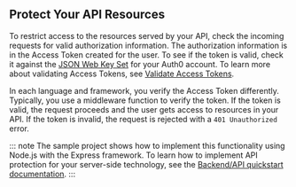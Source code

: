 ## Protect Your API Resources

To restrict access to the resources served by your API, check the incoming requests for valid authorization information. 
The authorization information is in the Access Token created for the user. To see if the token is valid, check it against the [JSON Web Key Set](/tokens/concepts/jwks) for your Auth0 account. To learn more about validating Access Tokens, see [Validate Access Tokens](/tokens/guides/access-token/validate-access-token).

In each language and framework, you verify the Access Token differently.
Typically, you use a middleware function to verify the token. If the token is valid, the request proceeds and the user gets access to resources in your API. If the token is invalid, the request is rejected with a `401 Unauthorized` error. 

::: note
The sample project shows how to implement this functionality using Node.js with the Express framework. 
To learn how to implement API protection for your server-side technology, see the [Backend/API quickstart documentation](/quickstart/backend).
:::